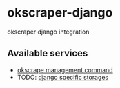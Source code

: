 okscraper-django
================

okscraper django integration


Available services
------------------

* [okscrape management command](okscraper_django/management/commands/README.md)
* TODO: [django specific storages](https://github.com/hasadna/okscraper-django/issues/3)
